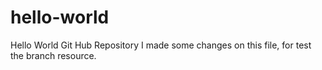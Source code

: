 # hello-world
Hello World Git Hub Repository
I made some changes on this file, for test the branch resource.
